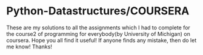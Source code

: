 # Python-Datastructures/COURSERA
These are my solutions to all the assignments which I had to complete for the course2 of programming for everybody(by University of Michigan) on coursera. Hope you all find it useful!
If anyone finds any mistake, then do let me know!
Thanks!

